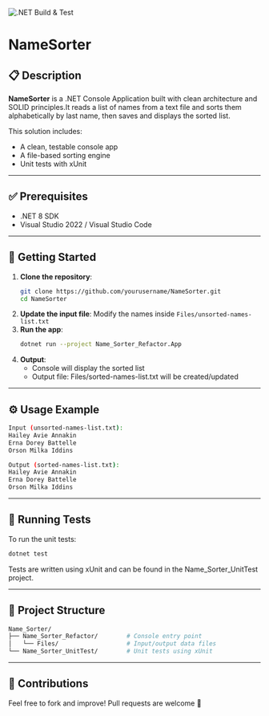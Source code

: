 ![.NET Build & Test](https://github.com/ichwankm/NameSorter/actions/workflows/dotnet.yml/badge.svg)

# NameSorter

## 📋 Description

**NameSorter** is a .NET Console Application built with clean architecture and SOLID principles.It reads a list of names from a text file and sorts them alphabetically by last name, then saves and displays the sorted list.

This solution includes:
- A clean, testable console app
- A file-based sorting engine
- Unit tests with xUnit

---

## ✅ Prerequisites

- .NET 8 SDK
- Visual Studio 2022 / Visual Studio Code

---

## 🚀 Getting Started

1. **Clone the repository**:
   ```bash
   git clone https://github.com/yourusername/NameSorter.git
   cd NameSorter
2. **Update the input file**:
   Modify the names inside `Files/unsorted-names-list.txt`
3. **Run the app**:
   ```bash
   dotnet run --project Name_Sorter_Refactor.App
4. **Output**:
   - Console will display the sorted list
   - Output file: Files/sorted-names-list.txt will be created/updated
  
---

## ⚙️ Usage Example

```bash
Input (unsorted-names-list.txt):
Hailey Avie Annakin  
Erna Dorey Battelle  
Orson Milka Iddins

Output (sorted-names-list.txt):
Hailey Avie Annakin  
Erna Dorey Battelle  
Orson Milka Iddins
```

---

## 💪 Running Tests

To run the unit tests:
```bash
dotnet test
```
Tests are written using xUnit and can be found in the Name_Sorter_UnitTest project.

---

## 📁 Project Structure

```bash
Name_Sorter/
├── Name_Sorter_Refactor/        # Console entry point
│   └── Files/                   # Input/output data files
└── Name_Sorter_UnitTest/        # Unit tests using xUnit
```

---

## 🙌 Contributions

Feel free to fork and improve! Pull requests are welcome 🚀
